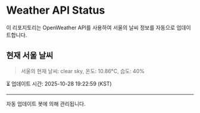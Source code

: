
# Weather API Status

이 리포지토리는 OpenWeather API를 사용하여 서울의 날씨 정보를 자동으로 업데이트합니다.

## 현재 서울 날씨
> 서울의 현재 날씨: clear sky, 온도: 10.86°C, 습도: 40%

⏳ 업데이트 시간: 2025-10-28 19:22:59 (KST)

---
자동 업데이트 봇에 의해 관리됩니다.
